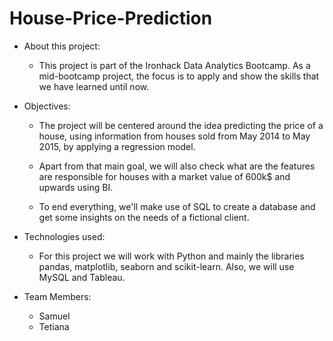 # House-Price-Prediction

- About this project:
  
   - This project is part of the Ironhack Data Analytics Bootcamp. As a mid-bootcamp project, the focus is to apply and show the skills that we have learned until now.

- Objectives:

   - The project will be centered around the idea predicting the price of a house, using information from houses sold from May 2014 to May 2015, by applying a regression model.
  
   - Apart from that main goal, we will also check what are the features are responsible for houses with a market value of 600k$ and upwards using BI.
  
   - To end everything, we'll make use of SQL to create a database and get some insights on the needs of a fictional client.

- Technologies used:
  
   - For this project we will work with Python and mainly the libraries pandas, matplotlib, seaborn and scikit-learn. Also, we will use MySQL and Tableau.

- Team Members:

  - Samuel
  - Tetiana
